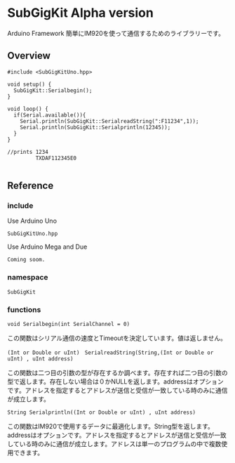 # SubGigKit Alpha version

Arduino Framework 
簡単にIM920を使って通信するためのライブラリーです。

## Overview

```
#include <SubGigKitUno.hpp>

void setup() {
  SubGigKit::Serialbegin();
}

void loop() {
  if(Serial.available()){
    Serial.println(SubGigKit::SerialreadString(":F11234",1));
    Serial.println(SubGigKit::Serialprintln(12345));
  }
}

//prints 1234
         TXDAF112345E0
         
```

## Reference

### include
Use Arduino Uno
```
SubGigKitUno.hpp
```
Use Arduino Mega and Due
```
Coming soom.
```
### namespace
```
SubGigKit
```
### functions
```
void Serialbegin(int SerialChannel = 0)
```
この関数はシリアル通信の速度とTimeoutを決定しています。値は返しません。
```
(Int or Double or uInt)　SerialreadString(String,(Int or Double or uInt) , uInt address)
```
この関数は二つ目の引数の型が存在するか調べます。存在すれば二つ目の引数の型で返します。存在しない場合は０かNULLを返します。addressはオプションです。アドレスを指定するとアドレスが送信と受信が一致している時のみに通信が成立します。
```
String Serialprintln((Int or Double or uInt) , uInt address)
```
この関数はIM920で使用するデータに最適化します。String型を返します。addressはオプションです。アドレスを指定するとアドレスが送信と受信が一致している時のみに通信が成立します。アドレスは単一のプログラムの中で複数使用できます。
